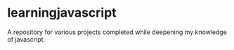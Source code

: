 # learningjavascript
A repository for various projects completed while deepening my knowledge of javascript. 
